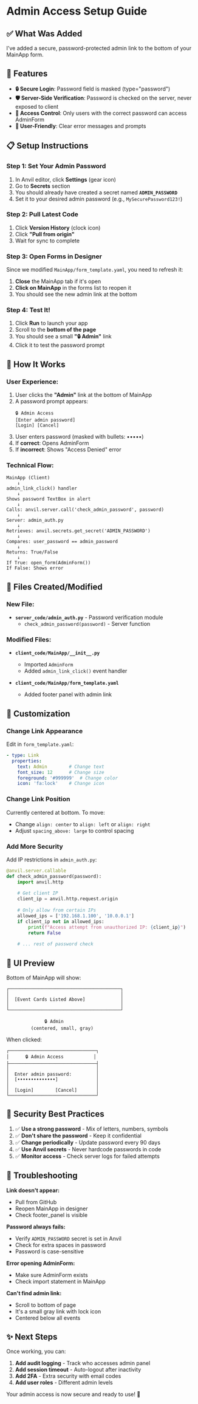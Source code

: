 # Admin Access Setup Guide

## ✅ What Was Added

I've added a secure, password-protected admin link to the bottom of your MainApp form.

## 🔐 Features

- **🔒 Secure Login**: Password field is masked (type="password")
- **🛡️ Server-Side Verification**: Password is checked on the server, never exposed to client
- **🚫 Access Control**: Only users with the correct password can access AdminForm
- **💬 User-Friendly**: Clear error messages and prompts

## 📋 Setup Instructions

### Step 1: Set Your Admin Password

1. In Anvil editor, click **Settings** (gear icon)
2. Go to **Secrets** section
3. You should already have created a secret named **`ADMIN_PASSWORD`**
4. Set it to your desired admin password (e.g., `MySecurePassword123!`)

### Step 2: Pull Latest Code

1. Click **Version History** (clock icon)
2. Click **"Pull from origin"**
3. Wait for sync to complete

### Step 3: Open Forms in Designer

Since we modified `MainApp/form_template.yaml`, you need to refresh it:

1. **Close** the MainApp tab if it's open
2. **Click on MainApp** in the forms list to reopen it
3. You should see the new admin link at the bottom

### Step 4: Test It!

1. Click **Run** to launch your app
2. Scroll to the **bottom of the page**
3. You should see a small **"🔒 Admin"** link
4. Click it to test the password prompt

## 🎯 How It Works

### User Experience:

1. User clicks the **"Admin"** link at the bottom of MainApp
2. A password prompt appears:
   ```
   🔒 Admin Access
   [Enter admin password]
   [Login] [Cancel]
   ```
3. User enters password (masked with bullets: •••••)
4. If **correct**: Opens AdminForm
5. If **incorrect**: Shows "Access Denied" error

### Technical Flow:

```
MainApp (Client)
    ↓
admin_link_click() handler
    ↓
Shows password TextBox in alert
    ↓
Calls: anvil.server.call('check_admin_password', password)
    ↓
Server: admin_auth.py
    ↓
Retrieves: anvil.secrets.get_secret('ADMIN_PASSWORD')
    ↓
Compares: user_password == admin_password
    ↓
Returns: True/False
    ↓
If True: open_form(AdminForm())
If False: Shows error
```

## 📁 Files Created/Modified

### New File:
- **`server_code/admin_auth.py`** - Password verification module
  - `check_admin_password(password)` - Server function

### Modified Files:
- **`client_code/MainApp/__init__.py`**
  - Imported `AdminForm`
  - Added `admin_link_click()` event handler
  
- **`client_code/MainApp/form_template.yaml`**
  - Added footer panel with admin link

## 🔧 Customization

### Change Link Appearance

Edit in `form_template.yaml`:

```yaml
- type: Link
  properties:
    text: Admin        # Change text
    font_size: 12      # Change size
    foreground: '#999999'  # Change color
    icon: 'fa:lock'    # Change icon
```

### Change Link Position

Currently centered at bottom. To move:
- Change `align: center` to `align: left` or `align: right`
- Adjust `spacing_above: large` to control spacing

### Add More Security

Add IP restrictions in `admin_auth.py`:

```python
@anvil.server.callable
def check_admin_password(password):
    import anvil.http
    
    # Get client IP
    client_ip = anvil.http.request.origin
    
    # Only allow from certain IPs
    allowed_ips = ['192.168.1.100', '10.0.0.1']
    if client_ip not in allowed_ips:
        print(f"Access attempt from unauthorized IP: {client_ip}")
        return False
    
    # ... rest of password check
```

## 🎨 UI Preview

Bottom of MainApp will show:

```
┌─────────────────────────────────────────┐
│                                         │
│  [Event Cards Listed Above]             │
│                                         │
└─────────────────────────────────────────┘
              
              🔒 Admin
         (centered, small, gray)
```

When clicked:

```
┌────────────────────────────────┐
│      🔒 Admin Access           │
├────────────────────────────────┤
│                                │
│  Enter admin password:         │
│  [••••••••••••••]              │
│                                │
│  [Login]        [Cancel]       │
└────────────────────────────────┘
```

## 🚨 Security Best Practices

1. ✅ **Use a strong password** - Mix of letters, numbers, symbols
2. ✅ **Don't share the password** - Keep it confidential
3. ✅ **Change periodically** - Update password every 90 days
4. ✅ **Use Anvil secrets** - Never hardcode passwords in code
5. ✅ **Monitor access** - Check server logs for failed attempts

## 🐛 Troubleshooting

**Link doesn't appear:**
- Pull from GitHub
- Reopen MainApp in designer
- Check footer_panel is visible

**Password always fails:**
- Verify `ADMIN_PASSWORD` secret is set in Anvil
- Check for extra spaces in password
- Password is case-sensitive

**Error opening AdminForm:**
- Make sure AdminForm exists
- Check import statement in MainApp

**Can't find admin link:**
- Scroll to bottom of page
- It's a small gray link with lock icon
- Centered below all events

## ✨ Next Steps

Once working, you can:

1. **Add audit logging** - Track who accesses admin panel
2. **Add session timeout** - Auto-logout after inactivity
3. **Add 2FA** - Extra security with email codes
4. **Add user roles** - Different admin levels

Your admin access is now secure and ready to use! 🎉

